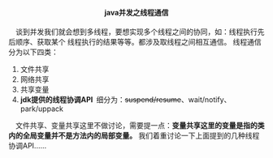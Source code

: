 #### <center>**java并发之线程通信**</center>
&ensp;&ensp;谈到并发我们就会想到多线程，要想实现多个线程之间的协同，如：线程执行先后顺序、获取某个
 线程执行的结果等等。都涉及取线程之间相互通信。
 线程通信分为以下四类：
  1. 文件共享
  2. 网络共享
  3. 共享变量
  4. **jdk提供的线程协调API**&ensp;细分为：~~suspend/resume~~、wait/notify、park/uppack

&ensp;&ensp;文件共享、变量共享这里不做讨论，需要提一点：**变量共享这里的变量是指的类内的全局变量并不是方法内的局部变量。**
我们着重讨论一下上面提到的几种线程协调API......
